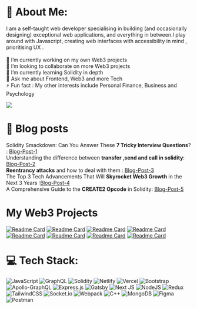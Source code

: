 # 💫 About Me:
I am a self-taught web developer specialising in building (and occasionally designing) exceptional web applications, and everything in between.I play around with Javascript, creating web interfaces with accessibility in mind , prioritising UX .<br><br>🔭 I’m currently working on my own Web3 projects<br>👯 I’m looking to collaborate on more Web3 projects<br>🌱 I’m currently learning Solidity in depth<br>💬 Ask me about Frontend, Web3 and more Tech<br>⚡ Fun fact : My other interests include Personal Finance, Business and Psychology

[![](https://visitcount.itsvg.in/api?id=SrinivasJoshi&icon=0&color=0)](https://visitcount.itsvg.in)
# 📩 Blog posts
Solidity Smackdown: Can You Answer These **7 Tricky Interview Questions**? : [Blog-Post-1](https://medium.com/coinsbench/solidity-smackdown-can-you-answer-these-7-tricky-interview-questions-f3fc01530276)
<br>
Understanding the difference between **transfer ,send and call in solidity**: [Blog-Post-2](https://medium.com/coinsbench/understanding-the-difference-between-transfer-send-and-call-in-solidity-53b592efb4d1)
<br>
**Reentrancy attacks** and how to deal with them : [Blog-Post-3](https://medium.com/coinsbench/reentrancy-attacks-and-how-to-deal-with-them-16da3a2549)
<br>
The Top 3 Tech Advancements That Will **Skyrocket Web3 Growth** in the Next 3 Years :[Blog-Post-4](https://medium.com/coinmonks/the-top-3-tech-advancements-that-will-skyrocket-web3-growth-in-the-next-3-years-6abc039be0a8)
<br>
A Comprehensive Guide to the **CREATE2 Opcode** in Solidity: [Blog-Post-5](https://medium.com/coinsbench/a-comprehensive-guide-to-the-create2-opcode-in-solidity-7c6d40e3f1af)
<br>

# My Web3 Projects
[![Readme Card](https://github-readme-stats.vercel.app/api/pin/?username=SrinivasJoshi&repo=Dappify)](https://github.com/SrinivasJoshi/Dappify)
[![Readme Card](https://github-readme-stats.vercel.app/api/pin/?username=SrinivasJoshi&repo=Reactify)](https://github.com/SrinivasJoshi/Reactify)
[![Readme Card](https://github-readme-stats.vercel.app/api/pin/?username=SrinivasJoshi&repo=epic-wars)](https://github.com/SrinivasJoshi/epic-wars)
[![Readme Card](https://github-readme-stats.vercel.app/api/pin/?username=SrinivasJoshi&repo=BizToken)](https://github.com/SrinivasJoshi/BizToken)
[![Readme Card](https://github-readme-stats.vercel.app/api/pin/?username=SrinivasJoshi&repo=Hash-2-Win)](https://github.com/SrinivasJoshi/Hash-2-Win)
[![Readme Card](https://github-readme-stats.vercel.app/api/pin/?username=SrinivasJoshi&repo=cosmo-nfts)](https://github.com/SrinivasJoshi/cosmo-nfts)
[![Readme Card](https://github-readme-stats.vercel.app/api/pin/?username=SrinivasJoshi&repo=Music-NFTs)](https://github.com/SrinivasJoshi/Music-NFTs)
[![Readme Card](https://github-readme-stats.vercel.app/api/pin/?username=SrinivasJoshi&repo=library-management-solidity)](https://github.com/SrinivasJoshi/library-management-solidity)
<br>

# 💻 Tech Stack:
![JavaScript](https://img.shields.io/badge/javascript-%23323330.svg?style=flat&logo=javascript&logoColor=%23F7DF1E) ![GraphQL](https://img.shields.io/badge/-GraphQL-E10098?style=flat&logo=graphql&logoColor=white) ![Solidity](https://img.shields.io/badge/Solidity-%23363636.svg?style=flat&logo=solidity&logoColor=white) ![Netlify](https://img.shields.io/badge/netlify-%23000000.svg?style=flat&logo=netlify&logoColor=#00C7B7) ![Vercel](https://img.shields.io/badge/vercel-%23000000.svg?style=flat&logo=vercel&logoColor=white) ![Bootstrap](https://img.shields.io/badge/bootstrap-%23563D7C.svg?style=flat&logo=bootstrap&logoColor=white) ![Apollo-GraphQL](https://img.shields.io/badge/-ApolloGraphQL-311C87?style=flat&logo=apollo-graphql) ![Express.js](https://img.shields.io/badge/express.js-%23404d59.svg?style=flat&logo=express&logoColor=%2361DAFB) ![Gatsby](https://img.shields.io/badge/Gatsby-%23663399.svg?style=flat&logo=gatsby&logoColor=white) ![Next JS](https://img.shields.io/badge/Next-black?style=flat&logo=next.js&logoColor=white) ![NodeJS](https://img.shields.io/badge/node.js-6DA55F?style=flat&logo=node.js&logoColor=white) ![Redux](https://img.shields.io/badge/redux-%23593d88.svg?style=flat&logo=redux&logoColor=white) ![TailwindCSS](https://img.shields.io/badge/tailwindcss-%2338B2AC.svg?style=flat&logo=tailwind-css&logoColor=white) ![Socket.io](https://img.shields.io/badge/Socket.io-black?style=flat&logo=socket.io&badgeColor=010101) ![Webpack](https://img.shields.io/badge/webpack-%238DD6F9.svg?style=flat&logo=webpack&logoColor=black) ![C++](https://img.shields.io/badge/c++-%2300599C.svg?style=flat&logo=c%2B%2B&logoColor=white) ![MongoDB](https://img.shields.io/badge/MongoDB-%234ea94b.svg?style=flat&logo=mongodb&logoColor=white) 	![Figma](https://img.shields.io/badge/figma-%23F24E1E.svg?style=flat&logo=figma&logoColor=white) ![Postman](https://img.shields.io/badge/Postman-FF6C37?style=flat&logo=postman&logoColor=white)

